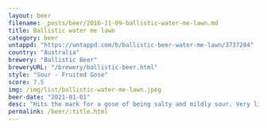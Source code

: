```yaml
---
layout: beer
filename: _posts/beer/2016-11-09-ballistic-water-me-lawn.md
title: Ballistic water me lawn
category: beer
untappd: "https://untappd.com/b/ballistic-beer-water-me-lawn/3737284"
country: "Australia"
brewery: "Ballistic Beer"
breweryURL: "/brewery/ballistic-beer.html"
style: "Sour - Fruited Gose"
score: 7.5
img: /img/list/ballistic-water-me-lawn.jpeg
beer-date: "2021-01-01"
desc: "Hits the mark for a gose of being salty and mildly sour. Very little head and a slightly hazy yellow colour. Watermelon comes through very mild in both smell and taste"
permalink: /beer/:title.html
---
```


